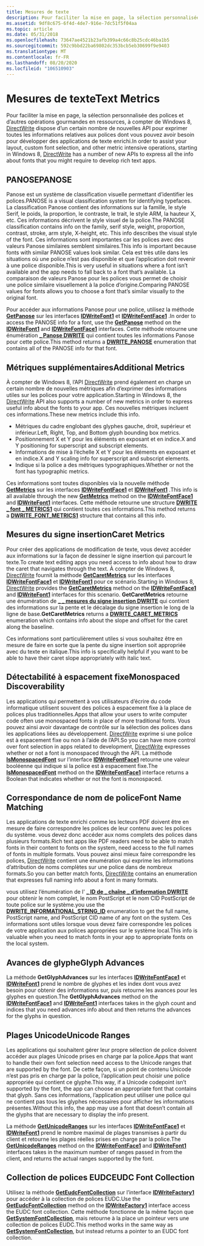 ```yaml
---
title: Mesures de texte
description: Pour faciliter la mise en page, la sélection personnalisée des polices et d’autres opérations gourmandes en ressources, à compter de Windows 8, DirectWrite dispose d’un certain nombre de nouvelles API pour exprimer toutes les informations relatives aux polices dont vous pouvez avoir besoin pour développer des applications de texte enrichi.
ms.assetid: 9df8c675-6f4d-4de7-916e-7dc51f5f04aa
ms.topic: article
ms.date: 05/31/2018
ms.openlocfilehash: 73647ae4521b23afb399a4c66c8b25cdc46ba1b5
ms.sourcegitcommit: 592c9bbd22ba69802dc353bcb5eb30699f9e9403
ms.translationtype: MT
ms.contentlocale: fr-FR
ms.lasthandoff: 08/20/2020
ms.locfileid: "106510903"
---
```

# <a name="text-metrics"></a><span data-ttu-id="2c2df-103">Mesures de texte</span><span class="sxs-lookup"><span data-stu-id="2c2df-103">Text Metrics</span></span>

<span data-ttu-id="2c2df-104">Pour faciliter la mise en page, la sélection personnalisée des polices et d’autres opérations gourmandes en ressources, à compter de Windows 8, [DirectWrite](direct-write-portal.md) dispose d’un certain nombre de nouvelles API pour exprimer toutes les informations relatives aux polices dont vous pouvez avoir besoin pour développer des applications de texte enrichi.</span><span class="sxs-lookup"><span data-stu-id="2c2df-104">In order to assist your layout, custom font selection, and other metric intensive operations, starting in Windows 8, [DirectWrite](direct-write-portal.md) has a number of new APIs to express all the info about fonts that you might require to develop rich text apps.</span></span>

## <a name="panose"></a><span data-ttu-id="2c2df-105">PANOSE</span><span class="sxs-lookup"><span data-stu-id="2c2df-105">PANOSE</span></span>

<span data-ttu-id="2c2df-106">Panose est un système de classification visuelle permettant d’identifier les polices.</span><span class="sxs-lookup"><span data-stu-id="2c2df-106">PANOSE is a visual classification system for identifying typefaces.</span></span> <span data-ttu-id="2c2df-107">La classification Panose contient des informations sur la famille, le style Serif, le poids, la proportion, le contraste, le trait, le style ARM, la hauteur X, etc. Ces informations décrivent le style visuel de la police.</span><span class="sxs-lookup"><span data-stu-id="2c2df-107">The PANOSE classification contains info on the family, serif style, weight, proportion, contrast, stroke, arm style, X-height, etc. This info describes the visual style of the font.</span></span> <span data-ttu-id="2c2df-108">Ces informations sont importantes car les polices avec des valeurs Panose similaires semblent similaires.</span><span class="sxs-lookup"><span data-stu-id="2c2df-108">This info is important because fonts with similar PANOSE values look similar.</span></span> <span data-ttu-id="2c2df-109">Cela est très utile dans les situations où une police n’est pas disponible et que l’application doit revenir à une police disponible.</span><span class="sxs-lookup"><span data-stu-id="2c2df-109">This is very useful in situations where a font isn’t available and the app needs to fall back to a font that’s available.</span></span> <span data-ttu-id="2c2df-110">La comparaison de valeurs Panose pour les polices vous permet de choisir une police similaire visuellement à la police d’origine.</span><span class="sxs-lookup"><span data-stu-id="2c2df-110">Comparing PANOSE values for fonts allows you to choose a font that’s similar visually to the original font.</span></span>

<span data-ttu-id="2c2df-111">Pour accéder aux informations Panose pour une police, utilisez la méthode [**GetPanose**](/windows/win32/api/dwrite_1/nf-dwrite_1-idwritefont1-getpanose) sur les interfaces [**IDWriteFont1**](/windows/win32/api/dwrite_1/nn-dwrite_1-idwritefont1) et [**IDWriteFontFace1**](/windows/win32/api/dwrite_1/nn-dwrite_1-idwritefontface1) .</span><span class="sxs-lookup"><span data-stu-id="2c2df-111">In order to access the PANOSE info for a font, use the [**GetPanose**](/windows/win32/api/dwrite_1/nf-dwrite_1-idwritefont1-getpanose) method on the [**IDWriteFont1**](/windows/win32/api/dwrite_1/nn-dwrite_1-idwritefont1) and [**IDWriteFontFace1**](/windows/win32/api/dwrite_1/nn-dwrite_1-idwritefontface1) interfaces.</span></span> <span data-ttu-id="2c2df-112">Cette méthode retourne une énumération [**\_ Panose DWRITE**](/windows/win32/api/Dwrite_1/ns-dwrite_1-dwrite_panose) qui contient toutes les informations Panose pour cette police.</span><span class="sxs-lookup"><span data-stu-id="2c2df-112">This method returns a [**DWRITE\_PANOSE**](/windows/win32/api/Dwrite_1/ns-dwrite_1-dwrite_panose) enumeration that contains all of the PANOSE info for that font.</span></span>

## <a name="additional-metrics"></a><span data-ttu-id="2c2df-113">Métriques supplémentaires</span><span class="sxs-lookup"><span data-stu-id="2c2df-113">Additional Metrics</span></span>

<span data-ttu-id="2c2df-114">À compter de Windows 8, l’API [DirectWrite](direct-write-portal.md) prend également en charge un certain nombre de nouvelles métriques afin d’exprimer des informations utiles sur les polices pour votre application.</span><span class="sxs-lookup"><span data-stu-id="2c2df-114">Starting in Windows 8, the [DirectWrite](direct-write-portal.md) API also supports a number of new metrics in order to express useful info about the fonts to your app.</span></span> <span data-ttu-id="2c2df-115">Ces nouvelles métriques incluent ces informations.</span><span class="sxs-lookup"><span data-stu-id="2c2df-115">These new metrics include this info.</span></span>

-   <span data-ttu-id="2c2df-116">Métriques du cadre englobant des glyphes gauche, droit, supérieur et inférieur.</span><span class="sxs-lookup"><span data-stu-id="2c2df-116">Left, Right, Top, and Bottom glyph bounding box metrics.</span></span>
-   <span data-ttu-id="2c2df-117">Positionnement X et Y pour les éléments en exposant et en indice.</span><span class="sxs-lookup"><span data-stu-id="2c2df-117">X and Y positioning for superscript and subscript elements.</span></span>
-   <span data-ttu-id="2c2df-118">Informations de mise à l’échelle X et Y pour les éléments en exposant et en indice.</span><span class="sxs-lookup"><span data-stu-id="2c2df-118">X and Y scaling info for superscript and subscript elements.</span></span>
-   <span data-ttu-id="2c2df-119">Indique si la police a des métriques typographiques.</span><span class="sxs-lookup"><span data-stu-id="2c2df-119">Whether or not the font has typographic metrics.</span></span>

<span data-ttu-id="2c2df-120">Ces informations sont toutes disponibles via la nouvelle méthode [**GetMetrics**](/windows/win32/api/dwrite_1/nf-dwrite_1-idwritefont1-getmetrics) sur les interfaces [**IDWriteFontFace1**](/windows/win32/api/dwrite_1/nn-dwrite_1-idwritefontface1) et [**IDWriteFont1**](/windows/win32/api/dwrite_1/nn-dwrite_1-idwritefont1) .</span><span class="sxs-lookup"><span data-stu-id="2c2df-120">This info is all available through the new [**GetMetrics**](/windows/win32/api/dwrite_1/nf-dwrite_1-idwritefont1-getmetrics) method on the [**IDWriteFontFace1**](/windows/win32/api/dwrite_1/nn-dwrite_1-idwritefontface1) and [**IDWriteFont1**](/windows/win32/api/dwrite_1/nn-dwrite_1-idwritefont1) interfaces.</span></span> <span data-ttu-id="2c2df-121">Cette méthode retourne une structure [**DWRITE \_ font \_ METRICS1**](/windows/win32/api/Dwrite_1/ns-dwrite_1-dwrite_font_metrics1) qui contient toutes ces informations.</span><span class="sxs-lookup"><span data-stu-id="2c2df-121">This method returns a [**DWRITE\_FONT\_METRICS1**](/windows/win32/api/Dwrite_1/ns-dwrite_1-dwrite_font_metrics1) structure that contains all this info.</span></span>

## <a name="caret-metrics"></a><span data-ttu-id="2c2df-122">Mesures du signe insertion</span><span class="sxs-lookup"><span data-stu-id="2c2df-122">Caret Metrics</span></span>

<span data-ttu-id="2c2df-123">Pour créer des applications de modification de texte, vous devez accéder aux informations sur la façon de dessiner le signe insertion qui parcourt le texte.</span><span class="sxs-lookup"><span data-stu-id="2c2df-123">To create text editing apps you need access to info about how to draw the caret that navigates through the text.</span></span> <span data-ttu-id="2c2df-124">À compter de Windows 8, [DirectWrite](direct-write-portal.md) fournit la méthode [**GetCaretMetrics**](/windows/win32/api/dwrite_1/nf-dwrite_1-idwritefontface1-getcaretmetrics) sur les interfaces [**IDWriteFontFace1**](/windows/win32/api/dwrite_1/nn-dwrite_1-idwritefontface1) et [**IDWriteFont1**](/windows/win32/api/dwrite_1/nn-dwrite_1-idwritefont1) pour ce scénario.</span><span class="sxs-lookup"><span data-stu-id="2c2df-124">Starting in Windows 8, [DirectWrite](direct-write-portal.md) provides the [**GetCaretMetrics**](/windows/win32/api/dwrite_1/nf-dwrite_1-idwritefontface1-getcaretmetrics) method on the [**IDWriteFontFace1**](/windows/win32/api/dwrite_1/nn-dwrite_1-idwritefontface1) and [**IDWriteFont1**](/windows/win32/api/dwrite_1/nn-dwrite_1-idwritefont1) interfaces for this scenario.</span></span> <span data-ttu-id="2c2df-125">**GetCaretMetrics** retourne une énumération de [**\_ \_ mesures du signe insertion DWRITE**](/windows/win32/api/Dwrite_1/ns-dwrite_1-dwrite_caret_metrics) qui contient des informations sur la pente et le décalage du signe insertion le long de la ligne de base.</span><span class="sxs-lookup"><span data-stu-id="2c2df-125">**GetCaretMetrics** returns a [**DWRITE\_CARET\_METRICS**](/windows/win32/api/Dwrite_1/ns-dwrite_1-dwrite_caret_metrics) enumeration which contains info about the slope and offset for the caret along the baseline.</span></span>

<span data-ttu-id="2c2df-126">Ces informations sont particulièrement utiles si vous souhaitez être en mesure de faire en sorte que la pente du signe insertion soit appropriée avec du texte en italique.</span><span class="sxs-lookup"><span data-stu-id="2c2df-126">This info is specifically helpful if you want to be able to have their caret slope appropriately with italic text.</span></span>

## <a name="monospaced-discoverability"></a><span data-ttu-id="2c2df-127">Détectabilité à espacement fixe</span><span class="sxs-lookup"><span data-stu-id="2c2df-127">Monospaced Discoverability</span></span>

<span data-ttu-id="2c2df-128">Les applications qui permettent à vos utilisateurs d’écrire du code informatique utilisent souvent des polices à espacement fixe à la place de polices plus traditionnelles.</span><span class="sxs-lookup"><span data-stu-id="2c2df-128">Apps that allow your users to write computer code often use monospaced fonts in place of more traditional fonts.</span></span> <span data-ttu-id="2c2df-129">Vous pouvez ainsi avoir davantage de contrôle sur la sélection des polices dans les applications liées au développement. [DirectWrite](direct-write-portal.md) exprime si une police est à espacement fixe ou non à l’aide de l’API.</span><span class="sxs-lookup"><span data-stu-id="2c2df-129">So you can have more control over font selection in apps related to development, [DirectWrite](direct-write-portal.md) expresses whether or not a font is monospaced through the API.</span></span> <span data-ttu-id="2c2df-130">La méthode [**IsMonospacedFont**](/windows/win32/api/dwrite_1/nf-dwrite_1-idwritefont1-ismonospacedfont) sur l’interface [**IDWriteFontFace1**](/windows/win32/api/dwrite_1/nn-dwrite_1-idwritefontface1) retourne une valeur booléenne qui indique si la police est à espacement fixe.</span><span class="sxs-lookup"><span data-stu-id="2c2df-130">The [**IsMonospacedFont**](/windows/win32/api/dwrite_1/nf-dwrite_1-idwritefont1-ismonospacedfont) method on the [**IDWriteFontFace1**](/windows/win32/api/dwrite_1/nn-dwrite_1-idwritefontface1) interface returns a Boolean that indicates whether or not the font is monospaced.</span></span>

## <a name="font-name-matching"></a><span data-ttu-id="2c2df-131">Correspondance de nom de police</span><span class="sxs-lookup"><span data-stu-id="2c2df-131">Font Name Matching</span></span>

<span data-ttu-id="2c2df-132">Les applications de texte enrichi comme les lecteurs PDF doivent être en mesure de faire correspondre les polices de leur contenu avec les polices du système. vous devez donc accéder aux noms complets des polices dans plusieurs formats.</span><span class="sxs-lookup"><span data-stu-id="2c2df-132">Rich text apps like PDF readers need to be able to match fonts in their content to fonts on the system, need access to the full names of fonts in multiple formats.</span></span> <span data-ttu-id="2c2df-133">Vous pouvez ainsi mieux faire correspondre les polices, [DirectWrite](direct-write-portal.md) contient une énumération qui exprime les informations d’attribution de noms complètes sur une police dans de nombreux formats.</span><span class="sxs-lookup"><span data-stu-id="2c2df-133">So you can better match fonts, [DirectWrite](direct-write-portal.md) contains an enumeration that expresses full naming info about a font in many formats.</span></span>

<span data-ttu-id="2c2df-134">vous utilisez l’énumération de l' [**\_ ID de \_ chaîne \_ d’information DWRITE**](/windows/win32/api/dwrite/ne-dwrite-dwrite_informational_string_id) pour obtenir le nom complet, le nom PostScript et le nom CID PostScript de toute police sur le système.</span><span class="sxs-lookup"><span data-stu-id="2c2df-134">you use the [**DWRITE\_INFORMATIONAL\_STRING\_ID**](/windows/win32/api/dwrite/ne-dwrite-dwrite_informational_string_id) enumeration to get the full name, PostScript name, and PostScript CID name of any font on the system.</span></span> <span data-ttu-id="2c2df-135">Ces informations sont utiles lorsque vous devez faire correspondre les polices de votre application aux polices appropriées sur le système local.</span><span class="sxs-lookup"><span data-stu-id="2c2df-135">This info is valuable when you need to match fonts in your app to appropriate fonts on the local system.</span></span>

## <a name="glyph-advances"></a><span data-ttu-id="2c2df-136">Avances de glyphe</span><span class="sxs-lookup"><span data-stu-id="2c2df-136">Glyph Advances</span></span>

<span data-ttu-id="2c2df-137">La méthode **GetGlyphAdvances** sur les interfaces [**IDWriteFontFace1**](/windows/win32/api/dwrite_1/nn-dwrite_1-idwritefontface1) et [**IDWriteFont1**](/windows/win32/api/dwrite_1/nn-dwrite_1-idwritefont1) prend le nombre de glyphes et les index dont vous avez besoin pour obtenir des informations sur, puis retourne les avances pour les glyphes en question.</span><span class="sxs-lookup"><span data-stu-id="2c2df-137">The **GetGlyphAdvances** method on the [**IDWriteFontFace1**](/windows/win32/api/dwrite_1/nn-dwrite_1-idwritefontface1) and [**IDWriteFont1**](/windows/win32/api/dwrite_1/nn-dwrite_1-idwritefont1) interfaces takes in the glyph count and indices that you need advances info about and then returns the advances for the glyphs in question.</span></span>

## <a name="unicode-ranges"></a><span data-ttu-id="2c2df-138">Plages Unicode</span><span class="sxs-lookup"><span data-stu-id="2c2df-138">Unicode Ranges</span></span>

<span data-ttu-id="2c2df-139">Les applications qui souhaitent gérer leur propre sélection de police doivent accéder aux plages Unicode prises en charge par la police.</span><span class="sxs-lookup"><span data-stu-id="2c2df-139">Apps that want to handle their own font selection need access to the Unicode ranges that are supported by the font.</span></span> <span data-ttu-id="2c2df-140">De cette façon, si un point de contenu Unicode n’est pas pris en charge par la police, l’application peut choisir une police appropriée qui contient ce glyphe.</span><span class="sxs-lookup"><span data-stu-id="2c2df-140">This way, if a Unicode codepoint isn’t supported by the font, the app can choose an appropriate font that contains that glyph.</span></span> <span data-ttu-id="2c2df-141">Sans ces informations, l’application peut utiliser une police qui ne contient pas tous les glyphes nécessaires pour afficher les informations présentes.</span><span class="sxs-lookup"><span data-stu-id="2c2df-141">Without this info, the app may use a font that doesn’t contain all the glyphs that are necessary to display the info present.</span></span>

<span data-ttu-id="2c2df-142">La méthode [**GetUnicodeRanges**](/windows/win32/api/dwrite_1/nf-dwrite_1-idwritefont1-getunicoderanges) sur les interfaces [**IDWriteFontFace1**](/windows/win32/api/dwrite_1/nn-dwrite_1-idwritefontface1) et [**IDWriteFont1**](/windows/win32/api/dwrite_1/nn-dwrite_1-idwritefont1) prend le nombre maximal de plages transmises à partir du client et retourne les plages réelles prises en charge par la police.</span><span class="sxs-lookup"><span data-stu-id="2c2df-142">The [**GetUnicodeRanges**](/windows/win32/api/dwrite_1/nf-dwrite_1-idwritefont1-getunicoderanges) method on the [**IDWriteFontFace1**](/windows/win32/api/dwrite_1/nn-dwrite_1-idwritefontface1) and [**IDWriteFont1**](/windows/win32/api/dwrite_1/nn-dwrite_1-idwritefont1) interfaces takes in the maximum number of ranges passed in from the client, and returns the actual ranges supported by the font.</span></span>

## <a name="eudc-font-collection"></a><span data-ttu-id="2c2df-143">Collection de polices EUDC</span><span class="sxs-lookup"><span data-stu-id="2c2df-143">EUDC Font Collection</span></span>

<span data-ttu-id="2c2df-144">Utilisez la méthode [**GetEudcFontCollection**](/windows/win32/api/dwrite_1/nf-dwrite_1-idwritefactory1-geteudcfontcollection) sur l’interface [**IDWriteFactory1**](/windows/win32/api/dwrite_1/nn-dwrite_1-idwritefactory1) pour accéder à la collection de polices EUDC.</span><span class="sxs-lookup"><span data-stu-id="2c2df-144">Use the [**GetEudcFontCollection**](/windows/win32/api/dwrite_1/nf-dwrite_1-idwritefactory1-geteudcfontcollection) method on the [**IDWriteFactory1**](/windows/win32/api/dwrite_1/nn-dwrite_1-idwritefactory1) interface access the EUDC font collection.</span></span> <span data-ttu-id="2c2df-145">Cette méthode fonctionne de la même façon que [**GetSystemFontCollection**](/windows/win32/api/dwrite/nf-dwrite-idwritefactory-getsystemfontcollection), mais retourne à la place un pointeur vers une collection de polices EUDC.</span><span class="sxs-lookup"><span data-stu-id="2c2df-145">This method works in the same way as [**GetSystemFontCollection**](/windows/win32/api/dwrite/nf-dwrite-idwritefactory-getsystemfontcollection), but instead returns a pointer to an EUDC font collection.</span></span>

 

 